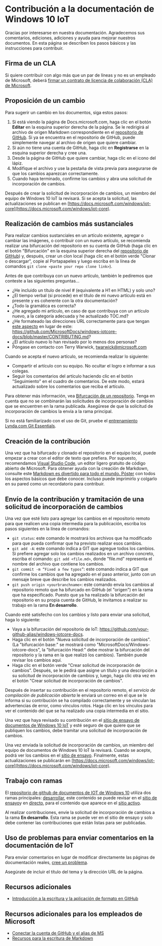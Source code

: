 # <a name="contributing-to-the-windows-10-iot-documentation"></a>Contribución a la documentación de Windows 10 IoT

Gracias por interesarse en nuestra documentación. Agradecemos sus comentarios, ediciones, adiciones y ayuda para mejorar nuestros documentos. En esta página se describen los pasos básicos y las instrucciones para contribuir.

## <a name="sign-a-cla"></a>Firma de un CLA

Si quiere contribuir con algo más que un par de líneas y no es un empleado de Microsoft, deberá [firmar un contrato de licencia de colaboración (CLA) de Microsoft](https://cla.microsoft.com/). 

## <a name="proposing-a-change"></a>Proposición de un cambio

Para sugerir un cambio en los documentos, siga estos pasos:

1. Si está viendo la página de Docs.microsoft.com, haga clic en el botón **Editar** en la esquina superior derecha de la página.  Se le redirigirá al archivo de origen Markdown correspondiente en el [repositorio de GitHub](https://github.com/MicrosoftDocs/windows-iotcore-docs).  Si ya se encuentra en el repositorio de GitHub, puede simplemente navegar al archivo de origen que quiere cambiar.
2. Si aún no tiene una cuenta de GitHub, haga clic en **Registrarse** en la esquina superior derecha y cree una.
3. Desde la página de GitHub que quiere cambiar, haga clic en el icono del lápiz. 
4. Modifique el archivo y use la pestaña de vista previa para asegurarse de que los cambios aparezcan correctamente.
5. Cuando haya terminado, confirme los cambios y abra una solicitud de incorporación de cambios.

Después de crear la solicitud de incorporación de cambios, un miembro del equipo de Windows 10 IoT la revisará. Si se acepta la solicitud, las actualizaciones se publican en [https://docs.microsoft.com/windows/iot-core](https://docs.microsoft.com/windows/iot-core).

## <a name="making-more-substantial-changes"></a>Realización de cambios más sustanciales

Para realizar cambios sustanciales en un artículo existente, agregar o cambiar las imágenes, o contribuir con un nuevo artículo, se recomienda realizar una bifurcación del repositorio en su cuenta de GitHub (haga clic en el botón "Bifurcación" en la esquina superior derecha del [repositorio de GitHub](https://github.com/MicrosoftDocs/windows-iotcore-docs)) y, después, crear un clon local (haga clic en el botón verde "Clonar o descargar", copie al Portapapeles y luego escriba en la línea de comandos `git clone <paste your repo clone link>`).

Antes de que contribuya con un nuevo artículo, también le pediremos que conteste a las siguientes preguntas...
* ¿He incluido un título de nivel # (equivalente a H1 en HTML) y solo uno? 
* ¿El tiempo verbal (si procede) en el título de mi nuevo artículo está en presente y es coherente con la otra documentación?
* ¿Todo la gramática es correcta?
* ¿He agregado mi artículo, en caso de que contribuya con un artículo nuevo, a la categoría adecuada y he actualizado TOC.md?
* ¿He formateado las direcciones URL correctamente para que tengan [este aspecto](https://github.com/MicrosoftDocs/windows-iotcore-docs/blob/master/CONTRIBUTING.md) en lugar de este: https://github.com/MicrosoftDocs/windows-iotcore-docs/blob/master/CONTRIBUTING.md?
* ¿El artículo nuevo lo han revisado por lo menos dos personas?
* Póngase en contacto con Terry Warwick, twarwick@microsoft.com

Cuando se acepta el nuevo artículo, se recomienda realizar lo siguiente:
* Compartir el artículo con su equipo. No ocultar el logro e informar a sus colegas.
* Seguir los comentarios del artículo haciendo clic en el botón "Seguimiento" en el cuadro de comentarios. De este modo, estará actualizado sobre los comentarios que reciba el artículo.

Para obtener más información, vea [Bifurcación de un repositorio](https://help.github.com/articles/fork-a-repo/). Tenga en cuenta que no se combinarán las solicitudes de incorporación de cambios que se encuentren en la rama publicada. Asegúrese de que la solicitud de incorporación de cambios la envía a la rama principal.

Si no está familiarizado con el uso de Git, pruebe el [entrenamiento Lynda.com Git Essentials](https://www.lynda.com/Git-tutorials/Git-Essential-Training/100222-2.html).

## <a name="authoring-your-contribution"></a>Creación de la contribución

Una vez que ha bifurcado y clonado el repositorio en el equipo local, puede empezar a crear con el editor de texto que prefiera.  Por supuesto, recomendamos [Visual Studio Code](https://code.visualstudio.com/), un editor ligero gratuito de código abierto de Microsoft. Para obtener ayuda con la creación de Markdown, consulte este [Markdown es divertido para todo el mundo. Póster](windows-iotcore/media/DocsMarkdownPoster.pdf) con todos los aspectos básicos que debe conocer. Incluso puede imprimirlo y colgarlo en su pared como un recordatorio para contribuir. 

## <a name="submitting-your-contribution-and-filing-a-pull-request-pr"></a>Envío de la contribución y tramitación de una solicitud de incorporación de cambios

Una vez que esté listo para agregar los cambios en el repositorio remoto para que realicen una copia intermedia para la publicación, escriba los pasos siguientes en la línea de comandos:
- `git status`: este comando le mostrará los archivos que ha modificado para que pueda confirmar que ha previsto realizar esos cambios. 
- `git add -A`: este comando indica a GIT que agregue todos los cambios. Si prefiere agregar solo los cambios realizados en un archivo concreto, escriba el comando: `git add <file.md>`, donde "file.md" representa el nombre del archivo que contiene los cambios.
- `git commit -m “Fixed a few typos”`: este comando indica a GIT que confirme los cambios que ha agregado en el paso anterior, junto con un mensaje breve que describe los cambios realizados.
- `git push origin <yourbranchname>`: este comando envía los cambios al repositorio remoto que ha bifurcado en GitHub (el "origen") en la rama que ha especificado. Puesto que ya ha realizado la bifurcación del repositorio en su propia cuenta de GitHub, le invitamos a realizar su trabajo en la rama **En desarrollo**. 

Cuando esté satisfecho con los cambios y listo para enviar una solicitud, haga lo siguiente:
- Vaya a la bifurcación del repositorio de IoT: https://github.com/your-github-alias/windows-iotcore-docs.
- Haga clic en el botón "Nueva solicitud de incorporación de cambios". (La "bifurcación base:" se mostrará como "MicrosoftDocs/Windows-iotcore-docs", la "bifurcación Head:" debe mostrar la bifurcación del repositorio y la rama en la que realizó los cambios). También puede revisar los cambios aquí. 
- Haga clic en el botón verde "Crear solicitud de incorporación de cambios". Después, se le pedirá que asigne un título y una descripción a su solicitud de incorporación de cambios y, luego, haga clic otra vez en el botón "Crear solicitud de incorporación de cambios".

Después de insertar su contribución en el repositorio remoto, el *servicio de compilación de publicación abierta* le enviará un correo en el que se le informa si su contribución se ha compilado correctamente y se vinculan las advertencias de error, como vínculos rotos. Haga clic en los vínculos para ver el contenido del que se ha realizado una copia intermedia en el sitio.

Una vez que haya revisado su contribución en el [sitio de ensayo de documentos de Windows 10 IoT](https://review.docs.microsoft.com/en-us/windows/iot-core/) y esté seguro de que quiere que se publiquen los cambios, debe tramitar una solicitud de incorporación de cambios.

Una vez enviada la solicitud de incorporación de cambios, un miembro del equipo de documentos de Windows 10 IoT la revisará. Cuando se acepte, podrá ver los cambios en el [sitio de ensayo](https://review.docs.microsoft.com/en-us/windows/iot-core). Finalmente, estas actualizaciones se publicarán en [https://docs.microsoft.com/windows/iot-core](https://docs.microsoft.com/windows/iot-core).

## <a name="working-with-branches"></a>Trabajo con ramas

El [repositorio de github de documentos de IOT de Windows 10](https://github.com/MicrosoftDocs/windows-iotcore-docs) utiliza dos ramas principales: [desarrollar](https://github.com/MicrosoftDocs/windows-iotcore-docs/tree/develop), este contenido se puede revisar en el [sitio de ensayo](https://review.docs.microsoft.com/en-us/windows/iot-core)y en [directo](https://github.com/MicrosoftDocs/windows-iotcore-docs/tree/live), para el contenido que aparece en el [sitio activo](https://docs.microsoft.com/windows/iot-core). 

Al realizar contribuciones, envíe la solicitud de incorporación de cambios a la rama **En desarrollo**. Esta rama se puede ver en el sitio de ensayo y solo debe contener las contribuciones que están listas para ser publicadas.

## <a name="using-issues-to-provide-feedback-on-iot-documentation"></a>Uso de problemas para enviar comentarios en la documentación de IoT

Para enviar comentarios en lugar de modificar directamente las páginas de documentación reales, [cree un problema](https://github.com/MicrosoftDocs/windows-iotcore-docs/issues).

Asegúrate de incluir el título del tema y la dirección URL de la página.

## <a name="additional-resources"></a>Recursos adicionales
- [Introducción a la escritura y la aplicación de formato en GitHub](https://help.github.com/articles/getting-started-with-writing-and-formatting-on-github/)

## <a name="additional-resources-for-microsoft-employees"></a>Recursos adicionales para los empleados de Microsoft
- [Conectar la cuenta de GitHub y el alias de MS](https://review.docs.microsoft.com/en-us/windows-authoring-guide/github-account#2-connect-your-github-account-and-ms-alias-on-the-microsoft-open-source-portal)
- [Recursos para la escritura de Markdown](https://review.docs.microsoft.com/en-us/windows-authoring-guide/writing-guidance/writing-markdown)
